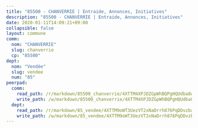 ```yaml
---
title: "85500 - CHANVERRIE | Entraide, Annonces, Initiatives"
description: "85500 - CHANVERRIE | Entraide, Annonces, Initiatives"
date: 2020-01-11T14:09:21+09:00
collapsible: false
layout: commune
comm:
  nom: "CHANVERRIE"
  slug: chanverrie
  cp: "85500"
dept:
  nom: "Vendée"
  slug: vendee
  num: "85"
peerpad:
  comm:
    read_path: /r/markdown/85500_chanverrie/4XTTM4XPJDZGpWhBQPgHQUdba8o6ismBTe6qYF8MpKVhrGApy
    write_path: /w/markdown/85500_chanverrie/4XTTM4XPJDZGpWhBQPgHQUdba8o6ismBTe6qYF8MpKVhrGApy-K3TgV5sz5DnZ2b7w7GM9nBk8RgshinyLq4RiHhvLpE4Qt7q7SVEATLhtuazpSKGpy6UNg9d1ExaaQ1RjDxwbVZARgZd8LJRd8xnP9km9UE58awRdxpw4YhNUT7v4ZvBcsrvbcxDX
  dept:
    read_path: /r/markdown/85_vendee/4XTTM9oWT3UezVT2xNaDrrh876PqDDvzbaovSPP6P6ha63Ezk
    write_path: /w/markdown/85_vendee/4XTTM9oWT3UezVT2xNaDrrh876PqDDvzbaovSPP6P6ha63Ezk-K3TgTz4T2Ao5CxcmNgKRpi6DXEbSZWgvvZNdT7V4KiJycR1vvtGLxg5iYYYKajishdNzKNazAywn7vjwqtQs859ALiENaqFJQsULDwd4rYqVPy8n3JbNCeuPxinCnetCgcSuCcyv
---
```


